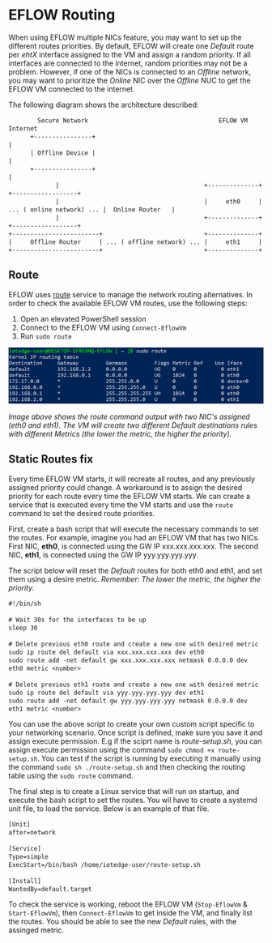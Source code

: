 # EFLOW Routing

When using EFLOW multiple NICs feature, you may want to set up the different routes priorities. By default, EFLOW will create one _Default_ route per _ehtX_ interface assigned to the VM and assign a random priority.
If all interfaces are connected to the internet, random priorities may not be a problem. However, if one of the NICs is connected to an _Offline_ network, you may want to prioritize the _Online_ NIC over the _Offline_ NUC to get the EFLOW VM connected to the internet. 

The following diagram shows the architecture described:
```
        Secure Network                                    EFLOW VM                                    Internet
      +----------------+                                                                                 |
      | Offline Device |                                                                                 |
      +----------------+                                                                                 |
             |                                        +--------------+                           +------------------+
             |                                        |     eth0     | ... ( online network) ... |  Online Router   |
             |                                        +--------------+                           +------------------+
+------------------------+                            +--------------+
|     Offline Router     | ... ( offline network) ... |     eth1     |
+------------------------+                            +--------------+                                                                                                                                           
```

## Route

EFLOW uses [route](https://man7.org/linux/man-pages/man8/route.8.html) service to manage the network routing alternatives. In order to check the available EFLOW VM routes, use the following steps:

1. Open an elevated PowerShell session
2. Connect to the EFLOW VM using `Connect-EflowVm`
3. Run `sudo route`

![Routing Output](./route-output.png)

_Image above shows the route command output with two NIC's assigned (eth0 and eth1). The VM will create two different _Default_ destinations rules with different Metrics (the lower the metric, the higher the priority)._


## Static Routes fix
Every time EFLOW VM starts, it will recreate all routes, and any previously assigned priority could change. A workaround is to assign the desired priority for each route every time the EFLOW VM starts. We can create a service that is executed every time the VM starts and use the `route` command to set the desired route priorities.

First, create a bash script that will execute the necessary commands to set the routes. For example, imagine you had an EFLOW VM that has two NICs. First NIC, **eth0**, is connected using the GW IP xxx.xxx.xxx.xxx. The second NIC, **eth1**, is connected using the GW IP yyy.yyy.yyy.yyy. 

The script below will reset the _Default_ routes for both eth0 and eth1, and set them using a desire <number> metric.
_Remember: The lower the metric, the higher the priority._ 

```
#!/bin/sh

# Wait 30s for the interfaces to be up
sleep 30

# Delete previous eth0 route and create a new one with desired metric
sudo ip route del default via xxx.xxx.xxx.xxx dev eth0
sudo route add -net default gw xxx.xxx.xxx.xxx netmask 0.0.0.0 dev eth0 metric <number>

# Delete previous eth1 route and create a new one with desired metric
sudo ip route del default via yyy.yyy.yyy.yyy dev eth1
sudo route add -net default gw yyy.yyy.yyy.yyy netmask 0.0.0.0 dev eth1 metric <number>
```

You can use the above script to create your own custom script specific to your networking scenario. Once script is defined, make sure you save it and assign execute permission. E.g if the sciprt name is _route-setup.sh_, you can assign execute permission using the command `sudo chmod +x route-setup.sh`. You can test if the script is running by executing it manually using the command `sudo sh ./route-setup.sh` and then checking the routing table using the `sudo route` command. 
        
The final step is to create a Linux service that will run on startup, and execute the bash script to set the routes. You wil have to create a systemd unit file, to load the service. Below is an example of that file.
        
```
[Unit]
after=network

[Service]
Type=simple
ExecStart=/bin/bash /home/iotedge-user/route-setup.sh

[Install]
WantedBy=default.target
```

 To check the service is working, reboot the EFLOW VM (`Stop-EflowVm` & `Start-EflowVm`),  then `Connect-EflowVm` to get inside the VM, and finally list the routes. You should be able to see the new _Default_ rules, with the assinged metric.
      
